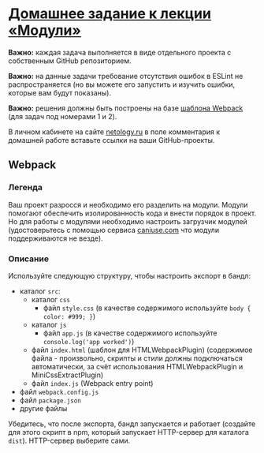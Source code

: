 # [Домашнее задание к лекции «Модули»](https://github.com/netology-code/ajs-homeworks/tree/master/modules#домашнее-задание-к-лекции-модули)
**Важно:** каждая задача выполняется в виде отдельного проекта с собственным GitHub репозиторием.

**Важно:** на данные задачи требование отсутствия ошибок в ESLint не распространяется (но вы можете его запустить и изучить ошибки, которые вам будут показаны).

**Важно:** решения должны быть построены на базе [шаблона Webpack](https://github.com/netology-code/ajs-homeworks/blob/master/ci-template) (для задач под номерами 1 и 2).

В личном кабинете на сайте [netology.ru](http://netology.ru/) в поле комментария к домашней работе вставьте ссылки на ваши GitHub-проекты.

## Webpack
### Легенда
Ваш проект разросся и необходимо его разделить на модули. Модули помогают обеспечить изолированность кода и внести порядок в проект. Но для работы с модулями необходимо настроить загрузчик модулей (удостоверьтесь с помощью сервиса [caniuse.com](http://caniuse.com/) что модули поддерживаются не везде).

### Описание
Используйте следующую структуру, чтобы настроить экспорт в бандл:

* каталог `src`:
  - каталог `css`
    + файл `style.css` (в качестве содержимого используйте `body { color: #999; }`)
  - каталог `js`
    + файл `app.js` (в качестве содержимого используйте `console.log('app worked')`)
  - файл `index.html` (шаблон для HTMLWebpackPlugin) (содержимое файла - произвольно, скрипты и стили должны подключаться автоматически, за счёт использования HTMLWebpackPlugin и MiniCssExtractPlugin)
  - файл `index.js` (Webpack entry point)
* файл `webpack.config.js`
* файл `package.json`
* другие файлы

Убедитесь, что после экспорта, бандл запускается и работает (создайте для этого скрипт в npm, который запускает HTTP-сервер для каталога `dist`). HTTP-сервер выберите сами.

